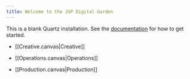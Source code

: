 ```yaml
---
title: Welcome to the JSP Digital Garden
---
```

This is a blank Quartz installation.
See the [documentation](https://quartz.jzhao.xyz) for how to get started.

- [[Creative.canvas|Creative]]

- [[Operations.canvas|Operations]]

- [[Production.canvas|Production]]